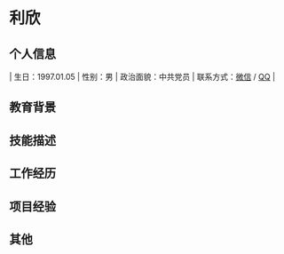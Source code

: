 # 利欣
## 个人信息
| 生日：1997.01.05 | 性别：男 | 政治面貌：中共党员  | 联系方式：[微信](https://your-username.github.io/your-repo/redirect.html?target=weixin://contacts/profile/q762749051 "点击添加好友") / [QQ](https://your-username.github.io/your-repo/redirect.html?target=tencent://message/?uin=762749051&Site=&Menu=yes "点击添加好友") |

## 教育背景
## 技能描述
## 工作经历
## 项目经验
## 其他
